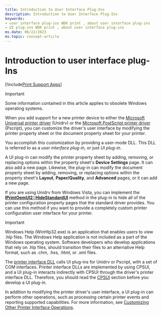 ```yaml
---
title: Introduction to User Interface Plug-Ins
description: Introduction to User Interface Plug-Ins
keywords:
- user interface plug-ins WDK print , about user interface plug-ins
- UI plug-ins WDK print , about user interface plug-ins
ms.date: 06/22/2023
ms.topic: concept-article
---
```


# Introduction to user interface plug-Ins

[!include[Print Support Apps](../includes/print-support-apps.md)]

> [!IMPORTANT]
> Some information contained in this article applies to obsolete Windows operating systems.

When you add support for a new printer device to either the [Microsoft Universal printer driver](microsoft-universal-printer-driver.md) (Unidrv) or the [Microsoft PostScript printer driver](microsoft-postscript-printer-driver.md) (Pscript), you can customize the driver's user interface by modifying the printer property sheet or the document property sheet for your printer.

You accomplish this customization by providing a user-mode DLL. This DLL is referred to as a *user interface plug-in*, or just *UI plug-in*.

A UI plug-in can modify the printer property sheet by adding, removing, or replacing options within the property sheet's **Device Settings** page. It can also add a new page. Likewise, the plug-in can modify the document property sheet by adding, removing, or replacing options within the property sheet's **Layout**, **Paper/Quality**, and **Advanced** pages, or it can add a new page.

If you are using Unidrv from Windows Vista, you can implement the [**IPrintOemUI2::HideStandardUI**](/windows-hardware/drivers/ddi/prcomoem/nf-prcomoem-iprintoemui2-hidestandardui) method in the plug-in to hide all of the printer configuration property pages that the standard driver provides. You can use this method if you want to provide a completely custom printer configuration user interface for your printer.

> [!IMPORTANT]
> Windows Help (WinHlp32.exe) is an application that enables users to view .hlp files. The Windows Help application is not included as a part of the Windows operating system. Software developers who develop applications that rely on .hlp files, should transition their files to an alternative Help format, such as .chm, .hxs, .html, or .xml files.

The [printer interface DLL](printer-interface-dll.md) calls UI plug-ins for Unidrv or Pscript, with a set of COM interfaces. Printer interface DLLs are implemented by using CPSUI, and a UI plug-in interacts indirectly with CPSUI through the driver's printer interface DLL. Therefore, you should read the [CPSUI](common-property-sheet-user-interface.md) section before you develop a UI plug-in.

In addition to modifying the printer driver's user interface, a UI plug-in can perform other operations, such as processing certain printer events and reporting supported capabilities. For more information, see [Customizing Other Printer Interface Operations](customizing-other-printer-interface-operations.md).
